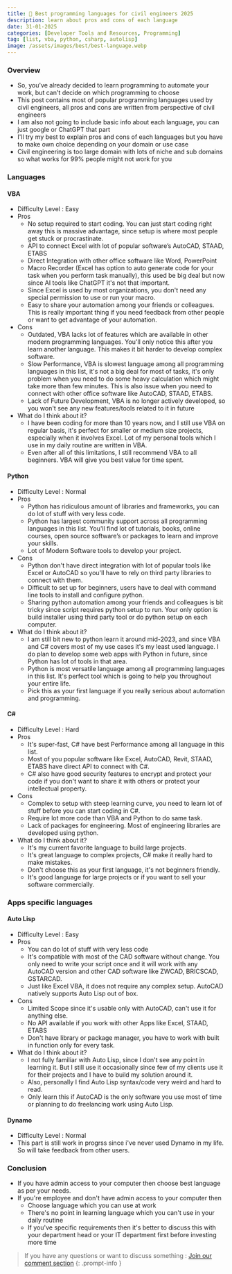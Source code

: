 ```yaml
---
title: 📖 Best programming languages for civil engineers 2025
description: learn about pros and cons of each language
date: 31-01-2025
categories: [Developer Tools and Resources, Programming]
tag: [list, vba, python, csharp, autolisp]
image: /assets/images/best/best-language.webp
---
```


### Overview
- So, you've already decided to learn programming to automate your work, but can't decide on which programming to choose
- This post contains most of popular programming languages used by civil engineers, all pros and cons are written from perspective of civil engineers
- I am also not going to include basic info about each language, you can just google or ChatGPT that part
- I'll try my best to explain pros and cons of each languages but you have to make own choice depending on your domain or use case
- Civil engineering is too large domain with lots of niche and sub domains so what works for 99% people might not work for you

### Languages

#### VBA
- Difficulty Level : Easy
- Pros
  - No setup required to start coding. You can just start coding right away this is massive advantage, since setup is where most people get stuck or procrastinate.
  - API to connect Excel with lot of popular software’s AutoCAD, STAAD, ETABS
  - Direct Integration with other office software like Word, PowerPoint
  - Macro Recorder (Excel has option to auto generate code for your task when you perform task manually), this used be big deal but now since AI tools like ChatGPT it's not that important.
  - Since Excel is used by most organizations, you don't need any special permission to use or run your macro. 
  - Easy to share your automation among your friends or colleagues. This is really important   thing if you need feedback from other people or want to get advantage of your automation.
- Cons
  - Outdated, VBA lacks lot of features which are available in other modern programming languages. You'll only notice this after you learn another language. This makes it bit harder to develop complex software. 
  - Slow Performance, VBA is slowest language among all programming languages in this list, it's not a big deal for most of tasks, it's only problem when you need to do some heavy calculation which might take more than few minutes. This is also issue when you need to connect with other office software like AutoCAD, STAAD, ETABS.
  - Lack of Future Development, VBA is no longer actively developed, so you won't see any new features/tools related to it in future
- What do I think about it?
  - I have been coding for more than 10 years now, and I still use VBA on regular basis, it's perfect for smaller or medium size projects, especially when it involves Excel. Lot of my personal tools which I use in my daily routine are written in VBA.
  - Even after all of this limitations, I still recommend VBA to all beginners. VBA will give you best value for time spent.
  
#### Python
- Difficulty Level : Normal
- Pros
  - Python has ridiculous amount of libraries and frameworks, you can do lot of stuff with very less code.
  - Python has largest community support across all programming languages in this list. You'll find lot of tutorials, books, online courses, open source software’s or packages to learn and improve your skills.
  - Lot of Modern Software tools to develop your project.
- Cons
  - Python don't have direct integration with lot of popular tools like Excel or AutoCAD so you'll have to rely on third party libraries to connect with them.
  - Difficult to set up for beginners, users have to deal with command line tools to install and configure python.
  - Sharing python automation among your friends and colleagues is bit tricky since script requires python setup to run. Your only option is build installer using third party tool or do python setup on each computer.
- What do I think about it?
  - I am still bit new to python learn it around mid-2023, and since VBA and C# covers most of my use cases it's my least used language. I do plan to develop some web apps with Python in future, since Python has lot of tools in that area.
  - Python is most versatile language among all programming languages in this list. It's perfect tool which is going to help you throughout your entire life.
  - Pick this as your first language if you really serious about automation and programming. 

#### C#
- Difficulty Level : Hard
- Pros
  - It's super-fast, C# have best Performance among all language in this list.
  - Most of you popular software like Excel, AutoCAD, Revit, STAAD, ETABS have direct API to connect with C#.
  - C# also have good security features to encrypt and protect your code if you don't want to share it with others or protect your intellectual property.
- Cons
  - Complex to setup with steep learning curve, you need to learn lot of stuff before you can start coding in C#.
  - Require lot more code than VBA and Python to do same task.
  - Lack of packages for engineering. Most of engineering libraries are developed using python.
- What do I think about it?
  - It's my current favorite language to build large projects. 
  - It's great language to complex projects, C# make it really hard to make mistakes. 
  - Don't choose this as your first language, it's not beginners friendly.
  - It's good language for large projects or if you want to sell your software commercially.

### Apps specific languages 

#### Auto Lisp
- Difficulty Level : Easy
- Pros
  - You can do lot of stuff with very less code
  - It's compatible with most of the CAD software without change. You only need to write your script once and it will work with any AutoCAD version and other CAD software like ZWCAD, BRICSCAD, GSTARCAD.
  - Just like Excel VBA, it does not require any complex setup. AutoCAD natively supports Auto Lisp out of box.
- Cons
  - Limited Scope since it's usable only with AutoCAD, can't use it for anything else.
  - No API available if you work with other Apps like Excel, STAAD, ETABS
  - Don't have library or package manager, you have to work with built in function only for every task.
- What do I think about it?
  - I not fully familiar with Auto Lisp, since I don't see any point in learning it. But I still use it occasionally since few of my clients use it for their projects and I have to build my solution around it.
  - Also, personally I find Auto Lisp syntax/code very weird and hard to read.
  - Only learn this if AutoCAD is the only software you use most of time or planning to do freelancing work using Auto Lisp. 

#### Dynamo
- Difficulty Level : Normal
- This part is still work in progrss since i've never used Dynamo in my life. So will take feedback from other users.

### Conclusion
- If you have admin access to your computer then choose best language as per your needs.
- If you're employee and don't have admin access to your computer then
  - Choose language which you can use at work
  - There's no point in learning language which you can't use in your daily routine
  - If you've specific requirements then it's better to discuss this with your department head or your IT department first before investing more time


> If you have any questions or want to discuss something : [Join our comment section](https://www.reddit.com/r/NodesAutomations)
{: .prompt-info }
